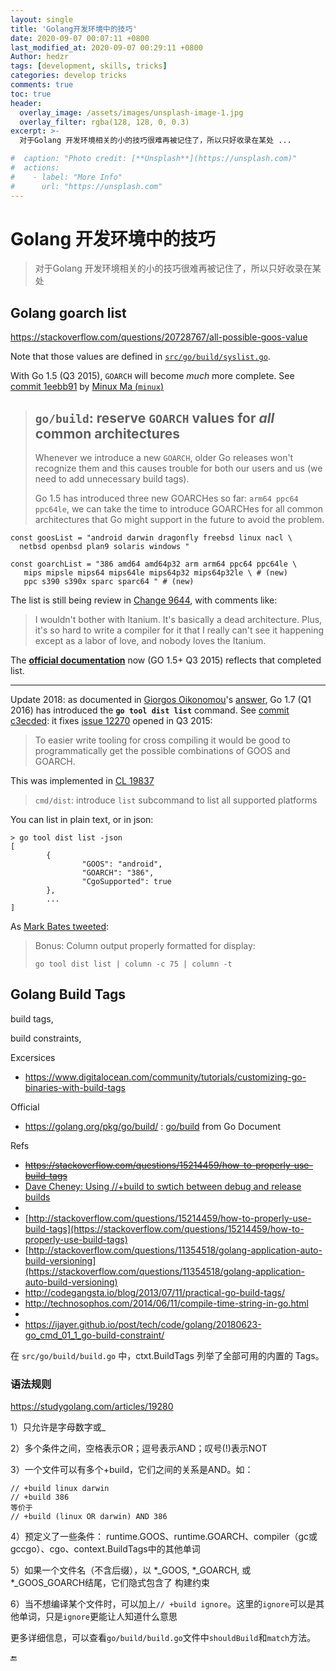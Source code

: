 ```yaml
---
layout: single
title: 'Golang开发环境中的技巧'
date: 2020-09-07 00:07:11 +0800
last_modified_at: 2020-09-07 00:29:11 +0800
Author: hedzr
tags: [development, skills, tricks]
categories: develop tricks
comments: true
toc: true
header:
  overlay_image: /assets/images/unsplash-image-1.jpg
  overlay_filter: rgba(128, 128, 0, 0.3)
excerpt: >-
  对于Golang 开发环境相关的小的技巧很难再被记住了，所以只好收录在某处 ...

#  caption: "Photo credit: [**Unsplash**](https://unsplash.com)"
#  actions:
#    - label: "More Info"
#      url: "https://unsplash.com"
---
```




# Golang 开发环境中的技巧

> 对于Golang 开发环境相关的小的技巧很难再被记住了，所以只好收录在某处

>
>
>
>
> 







## Golang goarch list

https://stackoverflow.com/questions/20728767/all-possible-goos-value

Note that those values are defined in [`src/go/build/syslist.go`](https://github.com/golang/go/blob/master/src/go/build/syslist.go).

With Go 1.5 (Q3 2015), `GOARCH` will become *much* more complete.
See [commit 1eebb91](https://github.com/golang/go/commit/1eebb91a5828c26532125b9464c92f721cd79d0f) by [Minux Ma (`minux`)](https://github.com/minux)

> ## `go/build`: reserve `GOARCH` values for *all* common architectures
>
> Whenever we introduce a new `GOARCH`, older Go releases won't recognize them and this causes trouble for both our users and us (we need to add unnecessary build tags).
>
> Go 1.5 has introduced three new GOARCHes so far: `arm64 ppc64 ppc64le`, we can take the time to introduce GOARCHes for all common architectures that Go might support in the future to avoid the problem.

```golang
const goosList = "android darwin dragonfly freebsd linux nacl \ 
  netbsd openbsd plan9 solaris windows "

const goarchList = "386 amd64 amd64p32 arm arm64 ppc64 ppc64le \
   mips mipsle mips64 mips64le mips64p32 mips64p32le \ # (new)
   ppc s390 s390x sparc sparc64 " # (new)
```

The list is still being review in [Change 9644](https://go-review.googlesource.com/#/c/9644/), with comments like:

> I wouldn't bother with Itanium. It's basically a dead architecture.
> Plus, it's so hard to write a compiler for it that I really can't see it happening except as a labor of love, and nobody loves the Itanium.

The [**official documentation**](https://golang.org/doc/install/source#environment) now (GO 1.5+ Q3 2015) reflects that completed list.

------

Update 2018: as documented in [Giorgos Oikonomou](https://stackoverflow.com/users/1199408/giorgos-oikonomou)'s [answer](https://stackoverflow.com/a/50117892/6309), Go 1.7 (Q1 2016) has introduced the
**`go tool dist list`** command.
See [commit c3ecded](https://github.com/golang/go/commit/c3ecded729214abf8a146902741cd6f9d257f68c): it fixes [issue 12270](https://github.com/golang/go/issues/12270) opened in Q3 2015:

> To easier write tooling for cross compiling it would be good to programmatically get the possible combinations of GOOS and GOARCH.

This was implemented in [CL 19837](https://go-review.googlesource.com/c/go/+/19837)

> `cmd/dist`: introduce `list` subcommand to list all supported platforms

You can list in plain text, or in json:

```golang
> go tool dist list -json
[
        {
                "GOOS": "android",
                "GOARCH": "386",
                "CgoSupported": true
        },
        ...
]
```

As [Mark Bates tweeted](https://twitter.com/markbates/status/1177326527287107585):

> Bonus: Column output properly formatted for display:
>
> ```golang
> go tool dist list | column -c 75 | column -t
> ```





## Golang Build Tags

build tags,

build constraints,



Excersices

- https://www.digitalocean.com/community/tutorials/customizing-go-binaries-with-build-tags

Official

- https://golang.org/pkg/go/build/ : [go/build](http://golang.org/pkg/go/build/#pkg-overview) from Go Document

Refs

- ~~https://stackoverflow.com/questions/15214459/how-to-properly-use-build-tags~~
- [Dave Cheney: Using //+build to swtich between debug and release builds](http://dave.cheney.net/2014/09/28/using-build-to-switch-between-debug-and-release)
- 
- [http://stackoverflow.com/questions/15214459/how-to-properly-use-build-tags](https://stackoverflow.com/questions/15214459/how-to-properly-use-build-tags)
- [http://stackoverflow.com/questions/11354518/golang-application-auto-build-versioning](https://stackoverflow.com/questions/11354518/golang-application-auto-build-versioning)
- http://codegangsta.io/blog/2013/07/11/practical-go-build-tags/
- http://technosophos.com/2014/06/11/compile-time-string-in-go.html
- 
- https://ijayer.github.io/post/tech/code/golang/20180623-go_cmd_01_1_go-build-constraint/



在 `src/go/build/build.go` 中，ctxt.BuildTags 列举了全部可用的内置的 Tags。



### 语法规则

https://studygolang.com/articles/19280

1）只允许是字母数字或_

2）多个条件之间，空格表示OR；逗号表示AND；叹号(!)表示NOT

3）一个文件可以有多个+build，它们之间的关系是AND。如：

```
// +build linux darwin
// +build 386
等价于
// +build (linux OR darwin) AND 386
```

4）预定义了一些条件：
runtime.GOOS、runtime.GOARCH、compiler（gc或gccgo）、cgo、context.BuildTags中的其他单词

5）如果一个文件名（不含后缀），以 *_GOOS, *_GOARCH, 或 *_GOOS_GOARCH结尾，它们隐式包含了 构建约束

6）当不想编译某个文件时，可以加上`// +build ignore`。这里的`ignore`可以是其他单词，只是`ignore`更能让人知道什么意思

更多详细信息，可以查看`go/build/build.go`文件中`shouldBuild`和`match`方法。









🔚